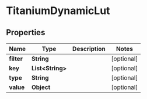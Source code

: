 

# TitaniumDynamicLut


## Properties

| Name | Type | Description | Notes |
|------------ | ------------- | ------------- | -------------|
|**filter** | **String** |  |  [optional] |
|**key** | **List&lt;String&gt;** |  |  [optional] |
|**type** | **String** |  |  [optional] |
|**value** | **Object** |  |  [optional] |



